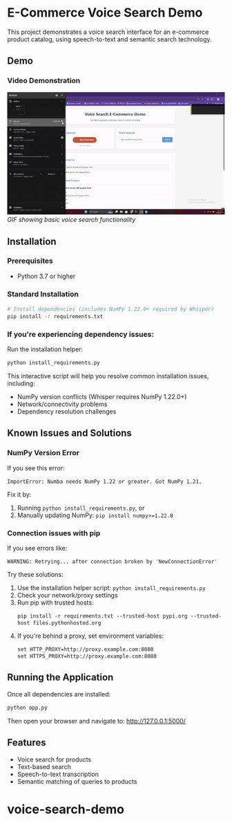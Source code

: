 # E-Commerce Voice Search Demo

This project demonstrates a voice search interface for an e-commerce product catalog, using speech-to-text and semantic search technology.

## Demo

### Video Demonstration


<!-- Option 2: Animated GIF from your video -->
![Demo Animation](demo/demo-animation2.gif)
*GIF showing basic voice search functionality*

## Installation

### Prerequisites
- Python 3.7 or higher

### Standard Installation

```bash
# Install dependencies (includes NumPy 1.22.0+ required by Whisper)
pip install -r requirements.txt
```

### If you're experiencing dependency issues:

Run the installation helper:

```bash
python install_requirements.py
```

This interactive script will help you resolve common installation issues, including:
- NumPy version conflicts (Whisper requires NumPy 1.22.0+)
- Network/connectivity problems
- Dependency resolution challenges

## Known Issues and Solutions

### NumPy Version Error

If you see this error:
```
ImportError: Numba needs NumPy 1.22 or greater. Got NumPy 1.21.
```

Fix it by:
1. Running `python install_requirements.py`, or
2. Manually updating NumPy: `pip install numpy>=1.22.0`

### Connection issues with pip

If you see errors like:
```
WARNING: Retrying... after connection broken by 'NewConnectionError'
```

Try these solutions:

1. Use the installation helper script: `python install_requirements.py`
2. Check your network/proxy settings
3. Run pip with trusted hosts:
   ```
   pip install -r requirements.txt --trusted-host pypi.org --trusted-host files.pythonhosted.org
   ```
4. If you're behind a proxy, set environment variables:
   ```
   set HTTP_PROXY=http://proxy.example.com:8080
   set HTTPS_PROXY=http://proxy.example.com:8080
   ```

## Running the Application

Once all dependencies are installed:

```bash
python app.py
```

Then open your browser and navigate to: http://127.0.0.1:5000/

## Features

- Voice search for products
- Text-based search
- Speech-to-text transcription
- Semantic matching of queries to products
# voice-search-demo
